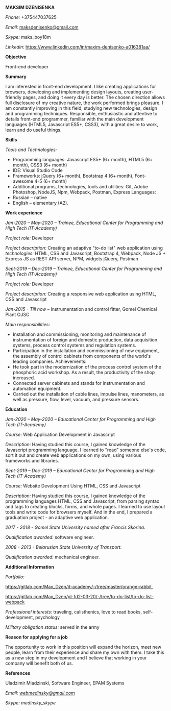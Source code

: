 **MAKSIM DZENISENKA**

*Phone:*    +375447037625

*Email:*      maksdenisenko@gmail.com

*Skype:*     maks_boy18m

*Linkedin:* https://www.linkedin.com/in/maxim-denisenko-a016381aa/

**Objective**

Front-end developer

**Summary**

I am interested in front-end development. I like creating applications for browsers, developing and implementing design layouts, creating user-friendly pages, and doing it every day is better. 
The chosen direction allows full disclosure of my creative nature, the work performed brings pleasure. I am constantly improving in this field, studying new technologies, design and programming techniques.
Responsible, enthusiastic and attentive to details front-end programmer, familiar with the main development languages (HTML5, Javascript ES5+, CSS3), with a great desire to work, learn and do useful things.

**Skills**

*Tools and Technologies:*  
*	Programming languages: Javascript ES5+ (6+ month), HTML5 (6+ month), CSS3 (6+          month)
*	IDE: Visual Studio Code
*	Frameworks: jQuery (6+ month), Bootstrap 4 (6+ month), Font-awesome 4-5 (6+     month)
*	Additional programs, technologies, tools and utilities: Git, Adobe Photoshop, NodeJS, Npm, Webpack, Postman, Express
Languages:
*	Russian – native
*	English – elementary (A2).

**Work experience** 

*Jan-2020 – May-2020 – Trainee, Educational Center for Programming and High Tech
(IT-Academy)*

*Project role:* Developer

*Project description:* Creating an adaptive "to-do list" web application using *technologies:* HTML, CSS and Javascript, Bootstrap 4, Webpack, Node JS + Express JS as REST API server, NPM, widgets jQuery, Postman

*Sept-2019 – Dec-2019 – Trainee, Educational Center for Programming and High Tech
(IT-Academy)*

*Project role:* Developer

*Project description:* Creating a responsive web application using HTML, CSS and Javascript

*Jan-2015 - Till now* – Instrumentation and control fitter, Gomel Chemical Plant OJSC

*Main responsibilities:*
*	Installation and commissioning, monitoring and maintenance of instrumentation of foreign and domestic production, data acquisition systems, process control systems and regulation systems.
*	Participation in the installation and commissioning of new equipment, the assembly of control cabinets from components of the world's leading companies.
Achievements:
*	He took part in the modernization of the process control system of the phosphoric acid workshop. As a result, the productivity of the shop increased.
*	Connected server cabinets and stands for instrumentation and automation equipment.
*	Carried out the installation of cable lines, impulse lines, manometers, as well as pressure, flow, level, vacuum, and pressure sensors.

**Education** 

*Jan-2020 – May-2020 – Educational Center for Programming and High Tech (IT-Academy)*

*Course:* Web Application Development in Javascript

*Description:* Having studied this course, I gained knowledge of the Javascript programming language. I learned to "read" someone else's code, sort it out and create web applications on my own, using various frameworks and libraries.

*Sept-2019 – Dec-2019 – Educational Center for Programming and High Tech (IT-Academy)*

*Course:* Website Development Using HTML, CSS and Javascript

*Description:* Having studied this course, I gained knowledge of the programming languages HTML, CSS and Javascript, from parsing syntax and tags to creating blocks, forms, and whole pages. I learned to use layout tools and write code for browsers myself. And in the end, I prepared a graduation project - an adaptive web application.

*2017 - 2018 - Gomel State University named after Francis Skorina.* 

*Qualification awarded:* software engineer.

*2008 - 2013 - Belarusian State University of Transport.* 

*Qualification awarded:* mechanical engineer. 
	
**Additional Information**

*Portfolio:* 

https://gitlab.com/Max_Dzen/it-academy/-/tree/master/orange-rabbit, 

https://gitlab.com/Max_Dzen/gl-fd2-03-20/-/tree/to-do-list/to-do-list-webpack

*Professional interests:* traveling, calisthenics, love to read books, self-development, psychology

*Military obligation status:* served in the army
	
**Reason for applying for a job**

The opportunity to work in this position will expand the horizon, meet new people, learn from their experience and share my own with them. I take this as a new step in my development and I believe that working in your company will benefit both of us.
	
**References**

Uladzimir Miadzinski, Software Engineer, EPAM Systems 

*Email: webmedinsky@gmail.com* 

*Skype: medinsky_skype* 

